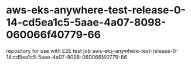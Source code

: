 # aws-eks-anywhere-test-release-0-14-cd5ea1c5-5aae-4a07-8098-060066f40779-66
repository for use with E2E test job aws-eks-anywhere-test-release-0-14:cd5ea1c5-5aae-4a07-8098-060066f40779-66
